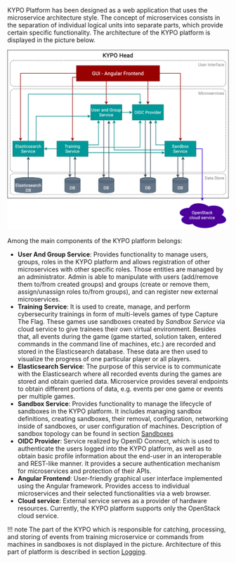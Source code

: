 KYPO Platform has been designed as a web application that uses the microservice architecture style. The concept of microservices consists in the separation of individual logical units into separate parts, which provide certain specific functionality. The architecture of the KYPO platform is displayed in the picture below.


![microservices](../img/operator-guide/platform-components/kypo-microservices.png)

Among the main components of the KYPO platform belongs: 

* **User And Group Service**: Provides functionality to manage users, groups, roles in the KYPO platform and allows registration of other microservices with other specific roles. Those entities are managed by an administrator. Admin is able to manipulate with users (add/remove them to/from created groups) and groups (create or remove them, assign/unassign roles to/from groups), and can register new external microservices.
* **Training Service**: It is used to create, manage, and perform cybersecurity trainings in form of multi-levels games of type Capture The Flag. These games use sandboxes created by *Sandbox Service* via cloud service to give trainees their own virtual environment. Besides that, all events during the game (game started, solution taken, entered commands in the command line of machines, etc.) are recorded and stored in the Elasticsearch database. These data are then used to visualize the progress of one particular player or all players.
* **Elasticsearch Service**: The purpose of this service is to communicate with the Elasticsearch where all recorded events during the games are stored and obtain queried data. Microservice provides several endpoints to obtain different portions of data, e.g. events per one game or events per multiple games.
* **Sandbox Service**: Provides functionality to manage the lifecycle of sandboxes in the KYPO platform. It includes managing sandbox definitions, creating sandboxes, their removal, configuration, networking inside of sandboxes, or user configuration of machines. Description of sandbox topology can be found in section [Sandboxes](./sandboxes/sandbox-topology/topology-definition.md)
* **OIDC Provider**: Service realized by OpenID Connect, which is used to authenticate the users logged into the KYPO platform, as well as to obtain basic profile information about the end-user in an interoperable and REST-like manner. It provides a secure authentication mechanism for microservices and protection of their APIs.
* **Angular Frontend**: User-friendly graphical user interface implemented using the Angular framework. Provides access to individual microservices and their selected functionalities via a web browser. 
* **Cloud service**: External service serves as a provider of hardware resources. Currently, the KYPO platform supports only the OpenStack cloud service.

!!! note
    The part of the KYPO which is responsible for catching, processing, and storing of events from training microservice or commands from machines in sandboxes is not displayed in the picture. Architecture of this part of platform is described in section [Logging](../extras/logging/architecture.md).
